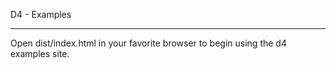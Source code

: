 D4 - Examples

*************

Open dist/index.html in your favorite browser to begin using the d4 examples site.